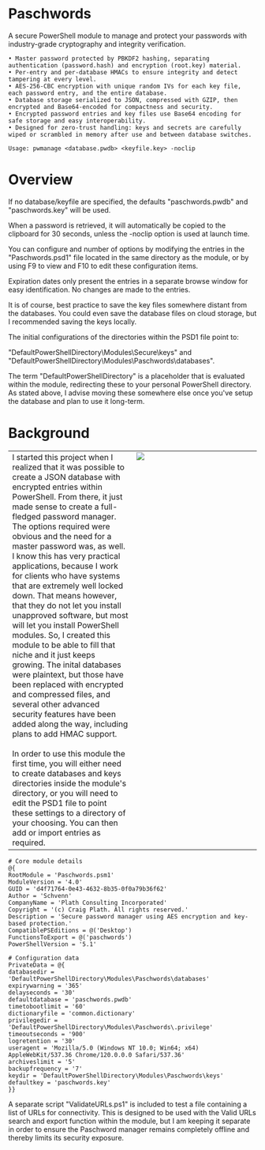 # Paschwords
A secure PowerShell module to manage and protect your passwords with industry-grade cryptography and integrity verification.

    • Master password protected by PBKDF2 hashing, separating authentication (password.hash) and encryption (root.key) material.
    • Per-entry and per-database HMACs to ensure integrity and detect tampering at every level.
    • AES-256-CBC encryption with unique random IVs for each key file, each password entry, and the entire database.
    • Database storage serialized to JSON, compressed with GZIP, then encrypted and Base64-encoded for compactness and security.
    • Encrypted password entries and key files use Base64 encoding for safe storage and easy interoperability.
    • Designed for zero-trust handling: keys and secrets are carefully wiped or scrambled in memory after use and between database switches.

    Usage: pwmanage <database.pwdb> <keyfile.key> -noclip

# Overview
If no database/keyfile are specified, the defaults "paschwords.pwdb" and "paschwords.key" will be used.

When a password is retrieved, it will automatically be copied to the clipboard for 30 seconds, unless the -noclip option is used at launch time.

You can configure and number of options by modifying the entries in the "Paschwords.psd1" file located in the same directory as the module, or by using F9 to view and F10 to edit these configuration items.

Expiration dates only present the entries in a separate browse window for easy identification. No changes are made to the entries.

It is of course, best practice to save the key files somewhere distant from the databases. You could even save the database files on cloud storage, but I recommended saving the keys locally.

The initial configurations of the directories within the PSD1 file point to:

"DefaultPowerShellDirectory\Modules\Secure\keys" and "DefaultPowerShellDirectory\Modules\Paschwords\databases".

The term "DefaultPowerShellDirectory" is a placeholder that is evaluated within the module, redirecting these to your personal PowerShell directory. As stated above, I advise moving these somewhere else once you've setup the database and plan to use it long-term.

# Background
<table border=0><td valign=top width=50%>
I started this project when I realized that it was possible to create a JSON database with encrypted entries within PowerShell.
From there, it just made sense to create a full-fledged password manager.
The options required were obvious and the need for a master password was, as well.
I know this has very practical applications, because I work for clients who have systems that are extremely well locked down.
That means however, that they do not let you install unapproved software, but most will let you install PowerShell modules.
So, I created this module to be able to fill that niche and it just keeps growing.
The inital databases were plaintext, but those have been replaced with encrypted and compressed files, and several other advanced security features have been added along the way, including plans to add HMAC support.
<br><br>
In order to use this module the first time, you will either need to create databases and keys directories inside the module's directory,
or you will need to edit the PSD1 file to point these settings to a directory of your choosing.
You can then add or import entries as required.
</td>
<td valign=top width=50%><img src="https://raw.githubusercontent.com/Schvenn/Secure/refs/heads/main/screenshots/Main%20Menu.png"></td>
</table>

    # Core module details
    @{
    RootModule = 'Paschwords.psm1'
    ModuleVersion = '4.0'
    GUID = 'd4f71764-0e43-4632-8b35-0f0a79b36f62'
    Author = 'Schvenn'
    CompanyName = 'Plath Consulting Incorporated'
    Copyright = '(c) Craig Plath. All rights reserved.'
    Description = 'Secure password manager using AES encryption and key-based protection.'
    CompatiblePSEditions = @('Desktop')
    FunctionsToExport = @('paschwords')
    PowerShellVersion = '5.1'
    
    # Configuration data
    PrivateData = @{
    databasedir = 'DefaultPowerShellDirectory\Modules\Paschwords\databases'
    expirywarning = '365'
    delayseconds = '30'
    defaultdatabase = 'paschwords.pwdb'
    timetobootlimit = '60'
    dictionaryfile = 'common.dictionary'
    privilegedir = 'DefaultPowerShellDirectory\Modules\Paschwords\.privilege'
    timeoutseconds = '900'
    logretention = '30'
    useragent = 'Mozilla/5.0 (Windows NT 10.0; Win64; x64) AppleWebKit/537.36 Chrome/120.0.0.0 Safari/537.36'
    archiveslimit = '5'
    backupfrequency = '7'
    keydir = 'DefaultPowerShellDirectory\Modules\Paschwords\keys'
    defaultkey = 'paschwords.key'
    }}

A separate script "ValidateURLs.ps1" is included to test a file containing a list of URLs for connectivity. This is designed to be used with the Valid URLs search and export function within the module, but I am keeping it separate in order to ensure the Paschword manager remains completely offline and thereby limits its security exposure.

